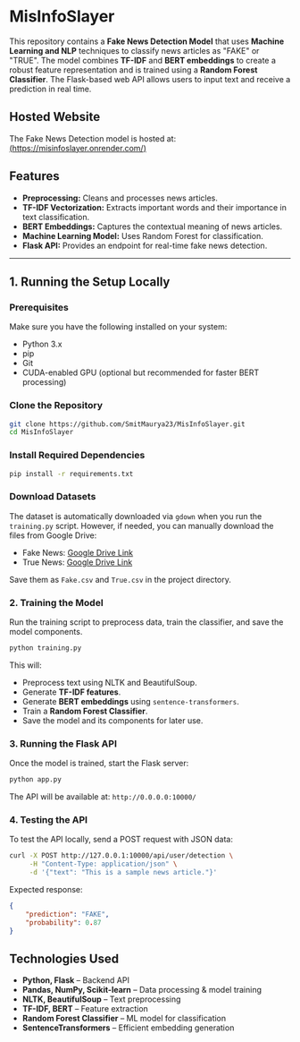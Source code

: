 # MisInfoSlayer

This repository contains a **Fake News Detection Model** that uses **Machine Learning and NLP** techniques to classify news articles as "FAKE" or "TRUE". The model combines **TF-IDF** and **BERT embeddings** to create a robust feature representation and is trained using a **Random Forest Classifier**. The Flask-based web API allows users to input text and receive a prediction in real time.

## Hosted Website
The Fake News Detection model is hosted at: [(https://misinfoslayer.onrender.com/)](#) 

## Features
- **Preprocessing:** Cleans and processes news articles.
- **TF-IDF Vectorization:** Extracts important words and their importance in text classification.
- **BERT Embeddings:** Captures the contextual meaning of news articles.
- **Machine Learning Model:** Uses Random Forest for classification.
- **Flask API:** Provides an endpoint for real-time fake news detection.

---
## 1. Running the Setup Locally

### Prerequisites
Make sure you have the following installed on your system:
- Python 3.x
- pip
- Git
- CUDA-enabled GPU (optional but recommended for faster BERT processing)

### Clone the Repository
```bash
git clone https://github.com/SmitMaurya23/MisInfoSlayer.git
cd MisInfoSlayer
```

### Install Required Dependencies
```bash
pip install -r requirements.txt
```

### Download Datasets
The dataset is automatically downloaded via `gdown` when you run the `training.py` script.
However, if needed, you can manually download the files from Google Drive:
- Fake News: [Google Drive Link](https://drive.google.com/file/d/1r2WUuMsiEbcn_j95A-ylvH8HC9yItaUk/view)
- True News: [Google Drive Link](https://drive.google.com/file/d/1EqIUB36qMs19CaejQsyPQ_qUw9qlX6V5/view)

Save them as `Fake.csv` and `True.csv` in the project directory.

### 2. Training the Model
Run the training script to preprocess data, train the classifier, and save the model components.
```bash
python training.py
```
This will:
- Preprocess text using NLTK and BeautifulSoup.
- Generate **TF-IDF features**.
- Generate **BERT embeddings** using `sentence-transformers`.
- Train a **Random Forest Classifier**.
- Save the model and its components for later use.

### 3. Running the Flask API
Once the model is trained, start the Flask server:
```bash
python app.py
```
The API will be available at: `http://0.0.0.0:10000/`

### 4. Testing the API
To test the API locally, send a POST request with JSON data:
```bash
curl -X POST http://127.0.0.1:10000/api/user/detection \
     -H "Content-Type: application/json" \
     -d '{"text": "This is a sample news article."}'
```
Expected response:
```json
{
    "prediction": "FAKE",
    "probability": 0.87
}
```


## Technologies Used
- **Python, Flask** – Backend API
- **Pandas, NumPy, Scikit-learn** – Data processing & model training
- **NLTK, BeautifulSoup** – Text preprocessing
- **TF-IDF, BERT** – Feature extraction
- **Random Forest Classifier** – ML model for classification
- **SentenceTransformers** – Efficient embedding generation



